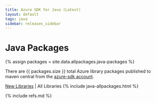 ```yaml
---
title: Azure SDK for Java (Latest)
layout: default
tags: java
sidebar: releases_sidebar
---
```


# Java Packages

{% assign packages = site.data.allpackages.java-packages %}

There are {{ packages.size }} total Azure library packages published to maven central from the [azure-sdk account](https://search.maven.org/search?q=g:com.microsoft.azure%20OR%20g:com.azure).

[New Libraries](../java.md) | All Libraries
{% include java-allpackages.html %}

{% include refs.md %}
